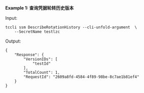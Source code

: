 **Example 1: 查询凭据轮转历史版本**



Input: 

```
tccli ssm DescribeRotationHistory --cli-unfold-argument  \
    --SecretName testlzc
```

Output: 
```
{
    "Response": {
        "VersionIDs": [
            "testId"
        ],
        "TotalCount": 1,
        "RequestId": "2609a8fd-4584-4f89-98be-8c7ae1b81ef4"
    }
}
```

